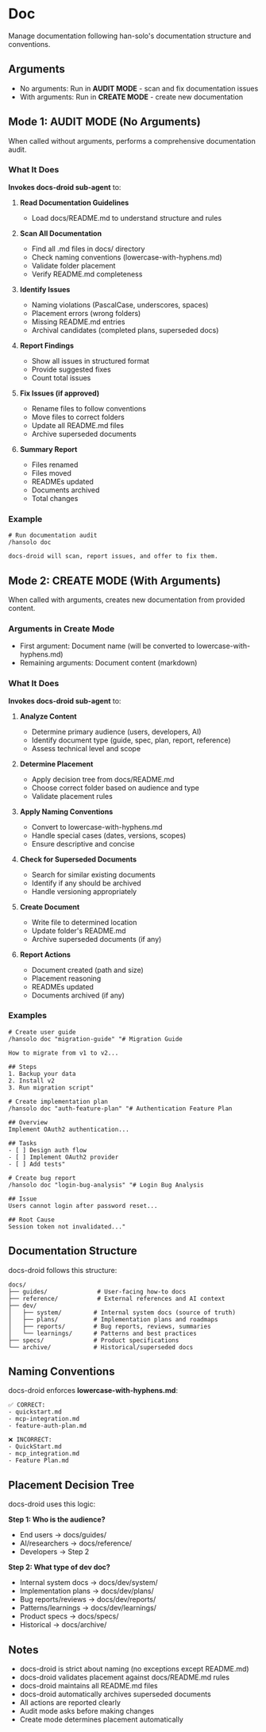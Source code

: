 # Doc

Manage documentation following han-solo's documentation structure and conventions.

## Arguments

- No arguments: Run in **AUDIT MODE** - scan and fix documentation issues
- With arguments: Run in **CREATE MODE** - create new documentation

## Mode 1: AUDIT MODE (No Arguments)

When called without arguments, performs a comprehensive documentation audit.

### What It Does

**Invokes docs-droid sub-agent** to:

1. **Read Documentation Guidelines**
   - Load docs/README.md to understand structure and rules

2. **Scan All Documentation**
   - Find all .md files in docs/ directory
   - Check naming conventions (lowercase-with-hyphens.md)
   - Validate folder placement
   - Verify README.md completeness

3. **Identify Issues**
   - Naming violations (PascalCase, underscores, spaces)
   - Placement errors (wrong folders)
   - Missing README.md entries
   - Archival candidates (completed plans, superseded docs)

4. **Report Findings**
   - Show all issues in structured format
   - Provide suggested fixes
   - Count total issues

5. **Fix Issues (if approved)**
   - Rename files to follow conventions
   - Move files to correct folders
   - Update all README.md files
   - Archive superseded documents

6. **Summary Report**
   - Files renamed
   - Files moved
   - READMEs updated
   - Documents archived
   - Total changes

### Example

```
# Run documentation audit
/hansolo doc

docs-droid will scan, report issues, and offer to fix them.
```

## Mode 2: CREATE MODE (With Arguments)

When called with arguments, creates new documentation from provided content.

### Arguments in Create Mode

- First argument: Document name (will be converted to lowercase-with-hyphens.md)
- Remaining arguments: Document content (markdown)

### What It Does

**Invokes docs-droid sub-agent** to:

1. **Analyze Content**
   - Determine primary audience (users, developers, AI)
   - Identify document type (guide, spec, plan, report, reference)
   - Assess technical level and scope

2. **Determine Placement**
   - Apply decision tree from docs/README.md
   - Choose correct folder based on audience and type
   - Validate placement rules

3. **Apply Naming Conventions**
   - Convert to lowercase-with-hyphens.md
   - Handle special cases (dates, versions, scopes)
   - Ensure descriptive and concise

4. **Check for Superseded Documents**
   - Search for similar existing documents
   - Identify if any should be archived
   - Handle versioning appropriately

5. **Create Document**
   - Write file to determined location
   - Update folder's README.md
   - Archive superseded documents (if any)

6. **Report Actions**
   - Document created (path and size)
   - Placement reasoning
   - READMEs updated
   - Documents archived (if any)

### Examples

```
# Create user guide
/hansolo doc "migration-guide" "# Migration Guide

How to migrate from v1 to v2...

## Steps
1. Backup your data
2. Install v2
3. Run migration script"

# Create implementation plan
/hansolo doc "auth-feature-plan" "# Authentication Feature Plan

## Overview
Implement OAuth2 authentication...

## Tasks
- [ ] Design auth flow
- [ ] Implement OAuth2 provider
- [ ] Add tests"

# Create bug report
/hansolo doc "login-bug-analysis" "# Login Bug Analysis

## Issue
Users cannot login after password reset...

## Root Cause
Session token not invalidated..."
```

## Documentation Structure

docs-droid follows this structure:

```
docs/
├── guides/              # User-facing how-to docs
├── reference/           # External references and AI context
├── dev/
│   ├── system/         # Internal system docs (source of truth)
│   ├── plans/          # Implementation plans and roadmaps
│   ├── reports/        # Bug reports, reviews, summaries
│   └── learnings/      # Patterns and best practices
├── specs/              # Product specifications
└── archive/            # Historical/superseded docs
```

## Naming Conventions

docs-droid enforces **lowercase-with-hyphens.md**:

```
✅ CORRECT:
- quickstart.md
- mcp-integration.md
- feature-auth-plan.md

❌ INCORRECT:
- QuickStart.md
- mcp_integration.md
- Feature Plan.md
```

## Placement Decision Tree

docs-droid uses this logic:

**Step 1: Who is the audience?**
- End users → docs/guides/
- AI/researchers → docs/reference/
- Developers → Step 2

**Step 2: What type of dev doc?**
- Internal system docs → docs/dev/system/
- Implementation plans → docs/dev/plans/
- Bug reports/reviews → docs/dev/reports/
- Patterns/learnings → docs/dev/learnings/
- Product specs → docs/specs/
- Historical → docs/archive/

## Notes

- docs-droid is strict about naming (no exceptions except README.md)
- docs-droid validates placement against docs/README.md rules
- docs-droid maintains all README.md files
- docs-droid automatically archives superseded documents
- All actions are reported clearly
- Audit mode asks before making changes
- Create mode determines placement automatically
